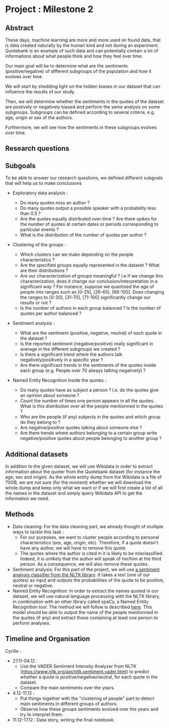 # Project : Milestone 2

## Abstract
These days, machine learning are more and more used on found data, that is data created naturally by the human kind and not during an experiment. Quotebank is an example of such data and can potentially contain a lot of informations about what people think and how they feel over time. 

Our main goal will be to determine what are the sentiments (positive/negative) of different subgroups of the population and how it evolves over time.

We will start by shedding light on the hidden biases in our dataset that can influence the results of our study. 

Then, we will determine whether the sentiments in the quotes of the dataset are postively or negatively biased and perform the same analysis on some  subgroups. Subgroups can be defined according to several criteria, e.g.  age, origin or sex of the authors. 

Furthermore, we will see how the sentiments in these subgroups evolves over time.

## Research questions


## Subgoals
To be able to answer our research questions, we defined different subgoals that will help us to make conclusions

- Exploratory data analysis :
  - Do many quotes miss an author ?
  - Do many quotes output a possible speaker with a probability less than 0.5 ? 
  - Are the quotes equally distributed over time ? Are there spikes for the number of quotes at certain dates or periods corresponding to particular events ?
  - What is the distribution of the number of quotes per author ?

- Clustering of the groups :
  - Which clusters can we make depending on the people characteristics ?
  - Are the specified groups equally represented in the dataset ? What are their distributions ?
  - Are our characterization of groups meaningful ? I.e if we change this characterization, does it change our conclusion/interpretation in a significant way ? For instance, suppose we quantised the age of people into ranges such as [0-25], [26-65], [66-100]. Does changing the ranges to [0-30], [31-70], [71-100] significantly change our results or not ?  
  - Is the number of authors in each group balanced ? Is the number of quotes per author balanced ? 
  
- Sentiment analysis :
  - What are the sentiment (positive, negative, neutral) of each quote in the dataset ?
  - Is the reported sentiment (negative/positive) really significant in average in the different subgroups we created ?
  - Is there a significant trend where the authors talk negatively/positively in a specific year ? 
  - Are there significant trends in the sentiments of the quotes inside each group (e.g. People over 70 always talking negatively) ?

- Named Entity Recognition inside the quotes : 
  - Do many quotes have as subject a person ? I.e. do the quotes give an opinion about someone ?
  - Count the number of times one person appears in all the quotes. What is this distribution over all the people mentionned in the quotes ?
  - Who are the people (if any) subjects in the quotes and which group do they belong to ? 
  - Are negative/positive quotes talking about someone else ?
  - Are there trends where authors belonging to a certain group write negative/positive quotes about people belonging to another group ? 


  
## Additional datasets
In addition to the given dataset, we will use Wikidata in order to extract information about the quoter from the Quotebank dataset (for instance the age, sex and origin). As the whole entity dump from the Wikidata is a file of 70GB, we are not sure (for the moment) whether we will download the whole dump and keep only what we want or if we will first create a list of all the names in the dataset and simply query Wikidata API to get the information we need.
  
## Methods

- Data cleaning: 
For the data cleaning part, we already thought of multiple ways to tackle this task : 
    - For our purposes, we want to cluster people according to personal characteristics (sex, age, origin, etc). Therefore, if a quote doesn't have any author, we will have to remove this quote. 
    - The quotes where the author is cited in it is likely to be misclassified. Indeed, it is unlikely that the author will speak of her/him at the third person. As a consequence, we will also remove these quotes.
- Sentiment analysis: 
For this part of the project, we will use [a sentiment analysis classifier from the NLTK library](https://www.nltk.org/howto/sentiment.html). It takes a text (one of our quotes) as input and outputs the probabilities of the quote to be positive, neutral or negative.
- Named Entity Recognition:
In order to extract the names quoted in our dataset, we will use natural language processing with the NLTK library, in combination with an other library called spaCy, a Named Entity Recognition tool. The method we will follow is described [here](https://towardsdatascience.com/named-entity-recognition-with-nltk-and-spacy-8c4a7d88e7da). This model should be able to output the name of the people mentionned in the quotes (if any) and extract those containing at least one person to perform analyses.  

## Timeline and Organisation
  
Cyrille :
- 27.11-04.12 :
  - Use the VADER Sentiment Intensity Analyzer from NLTK (https://www.nltk.org/api/nltk.sentiment.vader.html)
to predict whether a quote is positive/negative/neutral, for each quote in the dataset.
  - Compare the main sentiments over the years.
- 4.12-11.12 :
  - Put things together with the "clustering of people" part to detect main sentiments in different groups of authors.
  - Observe how these groups sentiments evolved over the years and try to interpret them.
- 11.12-17.12 : Data story, writing the final notebook.
